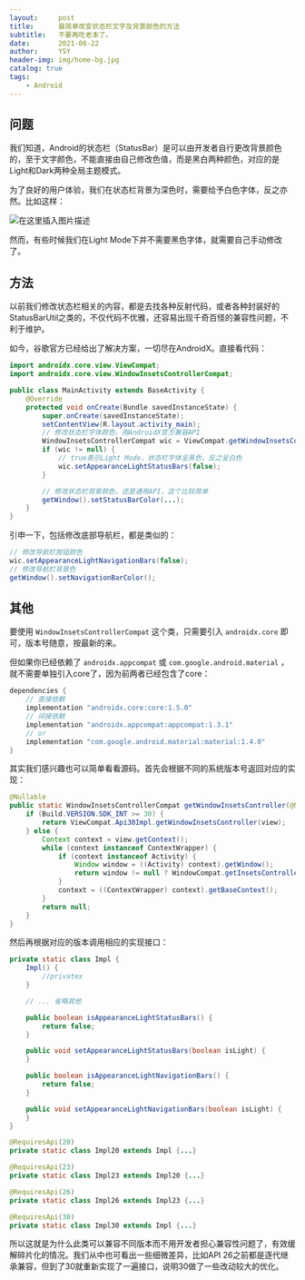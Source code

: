 ```yaml
---
layout:     post
title:      最简单改变状态栏文字及背景颜色的方法
subtitle:   不要再吃老本了。
date:       2021-08-22
author:     YSY
header-img: img/home-bg.jpg
catalog: true
tags:
    - Android
---
```


## 问题

我们知道，Android的状态栏（StatusBar）是可以由开发者自行更改背景颜色的，至于文字颜色，不能直接由自己修改色值，而是黑白两种颜色，对应的是Light和Dark两种全局主题模式。

为了良好的用户体验，我们在状态栏背景为深色时，需要给予白色字体，反之亦然。比如这样：

![在这里插入图片描述](https://img-blog.csdnimg.cn/ae05b151af1e41deb2403fc0ad3a430b.png?x-oss-process=image/watermark,type_ZmFuZ3poZW5naGVpdGk,shadow_10,text_aHR0cHM6Ly9ibG9nLmNzZG4ubmV0L3lzeTk1MDgwMw==,size_16,color_FFFFFF,t_70#pic_center)

然而，有些时候我们在Light Mode下并不需要黑色字体，就需要自己手动修改了。

## 方法

以前我们修改状态栏相关的内容，都是去找各种反射代码，或者各种封装好的StatusBarUtil之类的，不仅代码不优雅，还容易出现千奇百怪的兼容性问题，不利于维护。

如今，谷歌官方已经给出了解决方案，一切尽在AndroidX。直接看代码：

```java
import androidx.core.view.ViewCompat;
import androidx.core.view.WindowInsetsControllerCompat;

public class MainActivity extends BaseActivity {
    @Override
    protected void onCreate(Bundle savedInstanceState) {
        super.onCreate(savedInstanceState);
        setContentView(R.layout.activity_main);
        // 修改状态栏字体颜色，用AndroidX官方兼容API
        WindowInsetsControllerCompat wic = ViewCompat.getWindowInsetsController(getWindow().getDecorView());
        if (wic != null) {
            // true表示Light Mode，状态栏字体呈黑色，反之呈白色
            wic.setAppearanceLightStatusBars(false);
        }

        // 修改状态栏背景颜色，还是通用API，这个比较简单
        getWindow().setStatusBarColor(...);
    }
}
```

引申一下，包括修改底部导航栏，都是类似的：

```java
// 修改导航栏按钮颜色
wic.setAppearanceLightNavigationBars(false);
// 修改导航栏背景色
getWindow().setNavigationBarColor();
```

## 其他

要使用 `WindowInsetsControllerCompat` 这个类，只需要引入 `androidx.core` 即可，版本号随意，按最新的来。

但如果你已经依赖了 `androidx.appcompat` 或 `com.google.android.material` ，就不需要单独引入core了，因为前两者已经包含了core：

```groovy
dependencies {
    // 直接依赖
    implementation "androidx.core:core:1.5.0"
    // 间接依赖
    implementation "androidx.appcompat:appcompat:1.3.1"
    // or
    implementation "com.google.android.material:material:1.4.0"
}
```

其实我们感兴趣也可以简单看看源码。首先会根据不同的系统版本号返回对应的实现：

```java
@Nullable
public static WindowInsetsControllerCompat getWindowInsetsController(@NonNull View view) {
    if (Build.VERSION.SDK_INT >= 30) {
        return ViewCompat.Api30Impl.getWindowInsetsController(view);
    } else {
        Context context = view.getContext();
        while (context instanceof ContextWrapper) {
            if (context instanceof Activity) {
                Window window = ((Activity) context).getWindow();
                return window != null ? WindowCompat.getInsetsController(window, view) : null;
            }
            context = ((ContextWrapper) context).getBaseContext();
        }
        return null;
    }
}
```

然后再根据对应的版本调用相应的实现接口：

```java
private static class Impl {
    Impl() {
        //privatex
    }

    // ... 省略其他

    public boolean isAppearanceLightStatusBars() {
        return false;
    }

    public void setAppearanceLightStatusBars(boolean isLight) {
    }

    public boolean isAppearanceLightNavigationBars() {
        return false;
    }

    public void setAppearanceLightNavigationBars(boolean isLight) {
    }
}

@RequiresApi(20)
private static class Impl20 extends Impl {...}

@RequiresApi(23)
private static class Impl23 extends Impl20 {...}

@RequiresApi(26)
private static class Impl26 extends Impl23 {...}

@RequiresApi(30)
private static class Impl30 extends Impl {...}
```

所以这就是为什么此类可以兼容不同版本而不用开发者担心兼容性问题了，有效缓解碎片化的情况。我们从中也可看出一些细微差异，比如API 26之前都是逐代继承兼容，但到了30就重新实现了一遍接口，说明30做了一些改动较大的优化。

